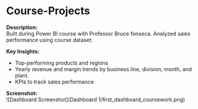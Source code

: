 # Course-Projects

**Description:**  
Built during Power BI course with Professor Bruce fonseca. Analyzed sales performance using course dataset.

**Key Insights:**  
- Top-performing products and regions  
- Yearly revenue and margin trends by business line, division, month, and plant. 
- KPIs to track sales performance  

**Screenshot:**  
![Dashboard Screenshot](Dashboard 1/first_dashboard_coursework.png)
